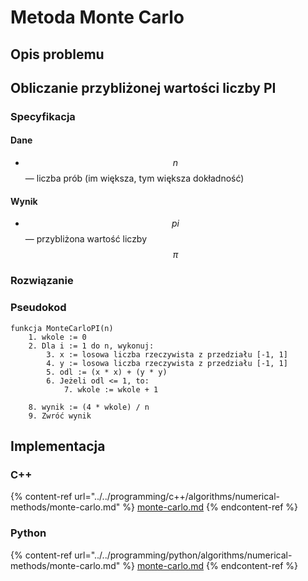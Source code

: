 # Metoda Monte Carlo

## Opis problemu

## Obliczanie przybliżonej wartości liczby PI

### Specyfikacja

#### Dane

* $$n$$ — liczba prób (im większa, tym większa dokładność)

#### Wynik

* $$pi$$ — przybliżona wartość liczby $$\pi$$

### Rozwiązanie

### Pseudokod

```
funkcja MonteCarloPI(n)
    1. wkole := 0
    2. Dla i := 1 do n, wykonuj:
        3. x := losowa liczba rzeczywista z przedziału [-1, 1]
        4. y := losowa liczba rzeczywista z przedziału [-1, 1]
        5. odl := (x * x) + (y * y)
        6. Jeżeli odl <= 1, to:
            7. wkole := wkole + 1
    
    8. wynik := (4 * wkole) / n
    9. Zwróć wynik
```

## Implementacja

### C++

{% content-ref url="../../programming/c++/algorithms/numerical-methods/monte-carlo.md" %}
[monte-carlo.md](../../programming/c++/algorithms/numerical-methods/monte-carlo.md)
{% endcontent-ref %}

### Python

{% content-ref url="../../programming/python/algorithms/numerical-methods/monte-carlo.md" %}
[monte-carlo.md](../../programming/python/algorithms/numerical-methods/monte-carlo.md)
{% endcontent-ref %}
